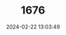 ---
title: "1676"
category: "Antidorcas marsupialis"
draft: false
date: 2024-02-22 13:03:49
languages:
  English: ["Springbok"]
---